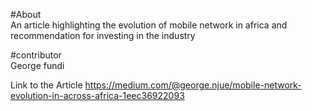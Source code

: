 
#About
<BR/> An article highlighting the evolution of mobile network in africa and recommendation for investing in the industry

#contributor
<br/>George fundi

Link to the Article
https://medium.com/@george.njue/mobile-network-evolution-in-across-africa-1eec36922093
